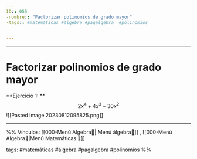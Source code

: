 ```yaml
---
ID:: 055
-nombre:: "Factorizar polinomios de grado mayor"
-tags:: #matemáticas #álgebra #pagalgebra  #polinomios


---
```

___

# Factorizar polinomios de grado mayor

**Ejercicio 1: ** $$2x^4+4x^3-30x^2$$
![[Pasted image 20230812095825.png]]




___
%%
Vínculos:
[[000-Menú Algebra📃| Menú álgebra📃]] , [[000-Menú Algebra📃|Menú Matemáticas 📃]]

tags:
#matemáticas #álgebra #pagalgebra  #polinomios
%%